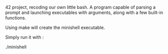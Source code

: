42 project, recoding our own little bash. A program capable of parsing a prompt and launching executables with arguments, along with a few built-in functions.

Using make will create the minishell executable.

Simply run it with :

./minishell
